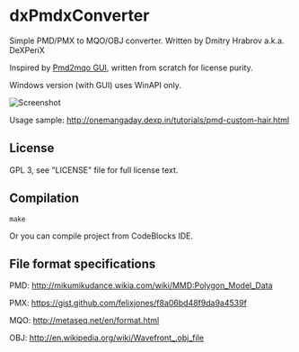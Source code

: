 dxPmdxConverter
===========

Simple PMD/PMX to MQO/OBJ converter. Written by Dmitry Hrabrov a.k.a. DeXPeriX

Inspired by [Pmd2mqo GUI](https://github.com/DeXP/pmd2mqoGUI), written from scratch for license purity.

Windows version (with GUI) uses WinAPI only.

![Screenshot](raw/master/dxPmdxConverter-scr.png)

Usage sample: http://onemangaday.dexp.in/tutorials/pmd-custom-hair.html 



License
-----------
GPL 3, see "LICENSE" file for full license text.


Compilation
-----------

`make`

Or you can compile project from CodeBlocks IDE.


File format specifications
-----------
PMD: http://mikumikudance.wikia.com/wiki/MMD:Polygon_Model_Data

PMX: https://gist.github.com/felixjones/f8a06bd48f9da9a4539f

MQO: http://metaseq.net/en/format.html

OBJ: http://en.wikipedia.org/wiki/Wavefront_.obj_file
